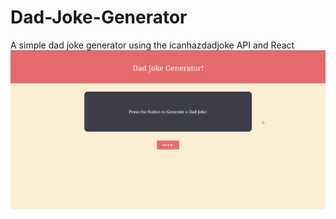 # Dad-Joke-Generator
A simple dad joke generator using the icanhazdadjoke API and React
![Alt text](/screenshots/preview.png?raw=true "Preview")

